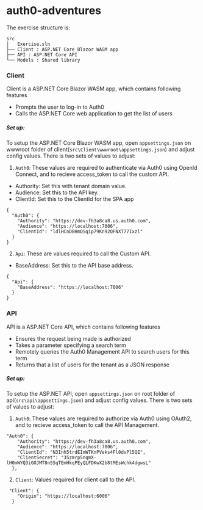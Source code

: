 # auth0-adventures

The exercise structure is: 

```
src
│   Exercise.sln
├── Client : ASP.NET Core Blazor WASM app
├── API : ASP.NET Core API
└── Models : Shared library 
```


### Client 

Client is a ASP.NET Core Blazor WASM app, which contains following features 

- Prompts the user to log-in to Auth0
- Calls the ASP.NET Core web application to get the list of users

##### Set up: 

To setup the ASP.NET Core Blazor WASM app, open `appsettings.json` on wwwroot folder of client(`src\Client\wwwroot\appsettings.json`) and adjust config values. There is two sets of values to adjust: 

1. `Auth0`: These values are required to authenticate via Auth0 using OpenId Connect, and to recieve access_token to call the custom API.

- Authority: Set this with tenant domain value. 
- Audience: Set this to the API key.
- ClientId: Set this to the ClientId for the SPA app 

```
{
  "Auth0": {
    "Authority": "https://dev-fh3a8ca8.us.auth0.com",
    "Audience": "https://localhost:7006",
    "ClientId": "ldlHCnD8HmQSqip79Kn92QFNXT77Ixzl"
  }
}
```

2. `Api`: These are values required to call the Custom API.

- BaseAddress: Set this to the API base address.

```
{
  "Api": {
    "BaseAddress": "https://localhost:7006"
  }
}
```

### API 

API is a ASP.NET Core API, which contains following features 

- Ensures the request being made is authorized
- Takes a parameter specifying a search term
- Remotely queries the Auth0 Management API to search users for this term
- Returns that a list of users for the tenant as a JSON response

##### Set up: 

To setup the ASP.NET API, open `appsettings.json` on root folder of api(`src\api\appsettings.json`) and adjust config values. There is two sets of values to adjust: 

1. `Auth0`: These values are required to authorize via Auth0 using OAuth2, and to recieve access_token to call the API Management.

```
"Auth0": {
    "Authority": "https://dev-fh3a8ca8.us.auth0.com",
    "Audience": "https://localhost:7006",
    "ClientId": "N3Inh5trdEImWTKnPVeks4Fl0dvPl5QE",
    "ClientSecret": "35zmrp5nqmX-lH0mWYQ3iGOJMT8nSSqTEmHkqPEyQLFDKwX2b8tMEsWchk4dgwsL"
  },
```

2. `Client`: Values required for client call to the API.

```
 "Client": {
    "Origin": "https://localhost:6006"
  }
 ```

